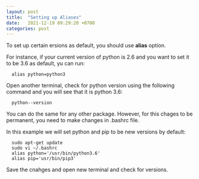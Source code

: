 ```yaml
---
layout: post
title:  "Setting up Aliases"
date:   2021-12-19 09:29:20 +0700
categories: post
---
```


To set up certain ersions as default, you should use **alias** option. 

For  instance, if your current version of python is 2.6 and you want to set it to be 3.6 as default, yu can run:

      alias python=python3
      
Open another terminal, check for python version using the following command and you will see that it is python 3.6:

      python--version
      

You can do the same for any other package. However, for this chages to be permanent, you need to make changes in .bashrc file.

In this example we will set python and pip to be new versions by default:

      sudo apt-get update
      sudo vi ~/.bashrc
      alias python='/usr/bin/python3.6'
      alias pip='usr/bin/pip3'
      
Save the cnahges and open new terminal and check for versions. 
